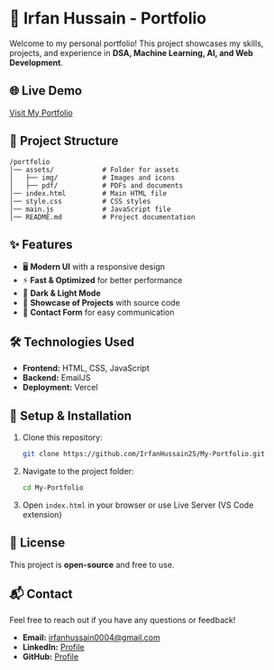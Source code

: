 # 🚀 Irfan Hussain - Portfolio

Welcome to my personal portfolio! This project showcases my skills, projects, and experience in **DSA, Machine Learning, AI, and Web Development**.

## 🌐 Live Demo
[Visit My Portfolio](#)

## 📂 Project Structure
```
/portfolio
│── assets/            # Folder for assets
│   ├── img/           # Images and icons
│   ├── pdf/           # PDFs and documents
│── index.html         # Main HTML file
│── style.css          # CSS styles
│── main.js            # JavaScript file
│── README.md          # Project documentation
```

## ✨ Features
- 🖥️ **Modern UI** with a responsive design
- ⚡ **Fast & Optimized** for better performance
- 🌙 **Dark & Light Mode** 
- 📜 **Showcase of Projects** with source code
- 📩 **Contact Form** for easy communication

## 🛠️ Technologies Used
- **Frontend:** HTML, CSS, JavaScript
- **Backend:** EmailJS
- **Deployment:** Vercel

## 📌 Setup & Installation
1. Clone this repository:
   ```bash
   git clone https://github.com/IrfanHussain25/My-Portfolio.git
   ```
2. Navigate to the project folder:
   ```bash
   cd My-Portfolio
   ```
3. Open `index.html` in your browser or use Live Server (VS Code extension)

## 📜 License
This project is **open-source** and free to use.

## 📬 Contact
Feel free to reach out if you have any questions or feedback!
- **Email:** irfanhussain0004@gmail.com
- **LinkedIn:** [Profile](https://www.linkedin.com/in/irfan-hussain25/)
- **GitHub:** [Profile](https://github.com/IrfanHussain25)

